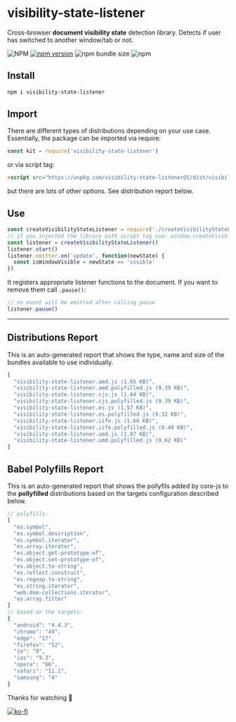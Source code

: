 # visibility-state-listener
Cross-browser **document visibility state** detection library. Detects if user has switched to another window/tab or not.

![NPM](https://img.shields.io/npm/l/visibility-state-listener)
[![npm version](https://badge.fury.io/js/visibility-state-listener.svg)](https://badge.fury.io/js/visibility-state-listener)
![npm bundle size](https://img.shields.io/bundlephobia/min/visibility-state-listener)
![npm](https://img.shields.io/npm/dy/visibility-state-listener)

## Install
```sh
npm i visibility-state-listener
```

## Import
There are different types of distributions depending on your use case. Essentially, the package can be imported via require:

```js
const kit = require('visibility-state-listener')
```

or via script tag:

```html
<script src="https://unpkg.com/visibility-state-listener@1/dist/visibility-state-listener.iife.js" crossorigin type="text/javascript"></script>
```

but there are lots of other options. See distribution report below.

## Use
```js
const createVisibilityStateListener = require('./createVisibilityStateListener')
// if you injected the library with script tag use: window.createVisibilityStateListener
const listener = createVisibilityStateListener()
listener.start()
listener.emitter.on('update', function(newState) {
  const isWindowVisible = newState == 'visible'
})
```

It registers appropriate listener functions to the document. If you want to remove them call `.pause()`:
```js
// no event will be emitted after calling pause
listener.pause()
```

---

## Distributions Report
This is an auto-generated report that shows the type, name and size of the bundles available to use individually.

[comment]: # (DISTRIBUTIONS_REPORT_START)
```js
[
  "visibility-state-listener.amd.js (1.65 KB)",
  "visibility-state-listener.amd.polyfilled.js (9.39 KB)",
  "visibility-state-listener.cjs.js (1.64 KB)",
  "visibility-state-listener.cjs.polyfilled.js (9.39 KB)",
  "visibility-state-listener.es.js (1.57 KB)",
  "visibility-state-listener.es.polyfilled.js (9.32 KB)",
  "visibility-state-listener.iife.js (1.66 KB)",
  "visibility-state-listener.iife.polyfilled.js (9.40 KB)",
  "visibility-state-listener.umd.js (1.87 KB)",
  "visibility-state-listener.umd.polyfilled.js (9.62 KB)"
]
```
[comment]: # (DISTRIBUTIONS_REPORT_END)

## Babel Polyfills Report
This is an auto-generated report that shows the pollyfils added by core-js to the **pollyfilled** distributions based on the targets configuration described below.

[comment]: # (BABEL_POLYFILLS_REPORT_START)
```js
// polyfills:
[
  "es.symbol",
  "es.symbol.description",
  "es.symbol.iterator",
  "es.array.iterator",
  "es.object.get-prototype-of",
  "es.object.set-prototype-of",
  "es.object.to-string",
  "es.reflect.construct",
  "es.regexp.to-string",
  "es.string.iterator",
  "web.dom-collections.iterator",
  "es.array.filter"
]
// based on the targets:
{
  "android": "4.4.3",
  "chrome": "49",
  "edge": "17",
  "firefox": "52",
  "ie": "9",
  "ios": "9.3",
  "opera": "66",
  "safari": "11.1",
  "samsung": "4"
}
```
[comment]: # (BABEL_POLYFILLS_REPORT_END)

Thanks for watching 🐬

[![ko-fi](https://www.ko-fi.com/img/githubbutton_sm.svg)](https://ko-fi.com/F1F1RFO7)
